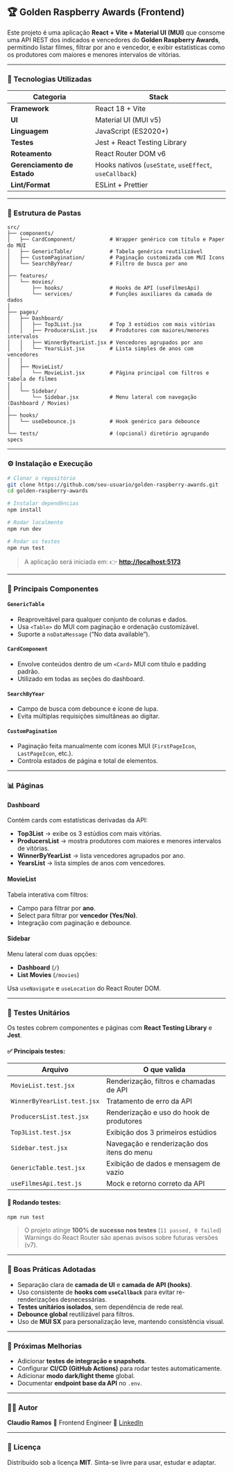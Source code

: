 ## 🏆 Golden Raspberry Awards (Frontend)

Este projeto é uma aplicação **React + Vite + Material UI (MUI)** que consome uma API REST dos indicados e vencedores do **Golden Raspberry Awards**, permitindo listar filmes, filtrar por ano e vencedor, e exibir estatísticas como os produtores com maiores e menores intervalos de vitórias.

---

### 🚀 Tecnologias Utilizadas

| Categoria                   | Stack                                                  |
| --------------------------- | ------------------------------------------------------ |
| **Framework**               | React 18 + Vite                                        |
| **UI**                      | Material UI (MUI v5)                                   |
| **Linguagem**               | JavaScript (ES2020+)                                   |
| **Testes**                  | Jest + React Testing Library                           |
| **Roteamento**              | React Router DOM v6                                    |
| **Gerenciamento de Estado** | Hooks nativos (`useState`, `useEffect`, `useCallback`) |
| **Lint/Format**             | ESLint + Prettier                                      |

---

### 📁 Estrutura de Pastas

```
src/
├── components/
│   ├── CardComponent/           # Wrapper genérico com título e Paper do MUI
│   ├── GenericTable/            # Tabela genérica reutilizável
│   ├── CustomPagination/        # Paginação customizada com MUI Icons
│   └── SearchByYear/            # Filtro de busca por ano
│
├── features/
│   └── movies/
│       ├── hooks/               # Hooks de API (useFilmesApi)
│       └── services/            # Funções auxiliares da camada de dados
│
├── pages/
│   ├── Dashboard/
│   │   ├── Top3List.jsx         # Top 3 estúdios com mais vitórias
│   │   ├── ProducersList.jsx    # Produtores com maiores/menores intervalos
│   │   ├── WinnerByYearList.jsx # Vencedores agrupados por ano
│   │   └── YearsList.jsx        # Lista simples de anos com vencedores
│   │
│   ├── MovieList/
│   │   └── MovieList.jsx        # Página principal com filtros e tabela de filmes
│   │
│   └── Sidebar/
│       └── Sidebar.jsx          # Menu lateral com navegação (Dashboard / Movies)
│
├── hooks/
│   └── useDebounce.js           # Hook genérico para debounce
│
└── tests/                       # (opcional) diretório agrupando specs
```

---

### ⚙️ Instalação e Execução

```bash
# Clonar o repositório
git clone https://github.com/seu-usuario/golden-raspberry-awards.git
cd golden-raspberry-awards

# Instalar dependências
npm install

# Rodar localmente
npm run dev

# Rodar os testes
npm run test
```

> A aplicação será iniciada em:
> 👉 **[http://localhost:5173](http://localhost:5173)**

---

### 🧠 Principais Componentes

#### **`GenericTable`**

* Reaproveitável para qualquer conjunto de colunas e dados.
* Usa `<Table>` do MUI com paginação e ordenação customizável.
* Suporte a `noDataMessage` (“No data available”).

#### **`CardComponent`**

* Envolve conteúdos dentro de um `<Card>` MUI com título e padding padrão.
* Utilizado em todas as seções do dashboard.

#### **`SearchByYear`**

* Campo de busca com debounce e ícone de lupa.
* Evita múltiplas requisições simultâneas ao digitar.

#### **`CustomPagination`**

* Paginação feita manualmente com ícones MUI (`FirstPageIcon`, `LastPageIcon`, etc.).
* Controla estados de página e total de elementos.

---

### 📊 Páginas

#### **Dashboard**

Contém cards com estatísticas derivadas da API:

* **Top3List** → exibe os 3 estúdios com mais vitórias.
* **ProducersList** → mostra produtores com maiores e menores intervalos de vitórias.
* **WinnerByYearList** → lista vencedores agrupados por ano.
* **YearsList** → lista simples de anos com vencedores.

#### **MovieList**

Tabela interativa com filtros:

* Campo para filtrar por **ano**.
* Select para filtrar por **vencedor (Yes/No)**.
* Integração com paginação e debounce.

#### **Sidebar**

Menu lateral com duas opções:

* **Dashboard** (`/`)
* **List Movies** (`/movies`)

Usa `useNavigate` e `useLocation` do React Router DOM.

---

### 🧪 Testes Unitários

Os testes cobrem componentes e páginas com **React Testing Library** e **Jest**.

#### ✅ Principais testes:

| Arquivo                     | O que valida                               |
| --------------------------- | ------------------------------------------ |
| `MovieList.test.jsx`        | Renderização, filtros e chamadas de API    |
| `WinnerByYearList.test.jsx` | Tratamento de erro da API                  |
| `ProducersList.test.jsx`    | Renderização e uso do hook de produtores   |
| `Top3List.test.jsx`         | Exibição dos 3 primeiros estúdios          |
| `Sidebar.test.jsx`          | Navegação e renderização dos itens do menu |
| `GenericTable.test.jsx`     | Exibição de dados e mensagem de vazio      |
| `useFilmesApi.test.js`      | Mock e retorno correto da API              |

#### 🧰 Rodando testes:

```bash
npm run test
```

> O projeto atinge **100% de sucesso nos testes** (`11 passed, 0 failed`)
> Warnings do React Router são apenas avisos sobre futuras versões (v7).

---

### 🧱 Boas Práticas Adotadas

* Separação clara de **camada de UI** e **camada de API (hooks)**.
* Uso consistente de **hooks com `useCallback`** para evitar re-renderizações desnecessárias.
* **Testes unitários isolados**, sem dependência de rede real.
* **Debounce global** reutilizável para filtros.
* Uso de **MUI SX** para personalização leve, mantendo consistência visual.

---

### 🧩 Próximas Melhorias

* Adicionar **testes de integração e snapshots**.
* Configurar **CI/CD (GitHub Actions)** para rodar testes automaticamente.
* Adicionar **modo dark/light theme** global.
* Documentar **endpoint base da API** no `.env`.

---

### 👨‍💻 Autor

**Claudio Ramos**
💼 Frontend Engineer
📧 [LinkedIn](https://linkedin.com/in/claudio-da-silva-ramos)

---

### 📝 Licença

Distribuído sob a licença **MIT**.
Sinta-se livre para usar, estudar e adaptar.
